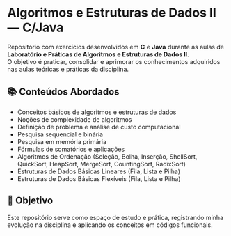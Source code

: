# Algoritmos e Estruturas de Dados II — C/Java  

Repositório com exercícios desenvolvidos em **C** e **Java** durante as aulas de **Laboratório e Práticas de Algoritmos e Estruturas de Dados II**.  
O objetivo é praticar, consolidar e aprimorar os conhecimentos adquiridos nas aulas teóricas e práticas da disciplina.  

## 📚 Conteúdos Abordados  
- Conceitos básicos de algoritmos e estruturas de dados  
- Noções de complexidade de algoritmos  
- Definição de problema e análise de custo computacional  
- Pesquisa sequencial e binária  
- Pesquisa em memória primária  
- Fórmulas de somatórios e aplicações
- Algoritmos de Ordenação (Seleção, Bolha, Inserção, ShellSort, QuickSort, HeapSort, MergeSort, CountingSort, RadixSort)
- Estruturas de Dados Básicas Lineares (Fila, Lista e Pilha)
- Estruturas de Dados Básicas Flexíveis (Fila, Lista e Pilha)

## 🎯 Objetivo  
Este repositório serve como espaço de estudo e prática, registrando minha evolução na disciplina e aplicando os conceitos em códigos funcionais.  
